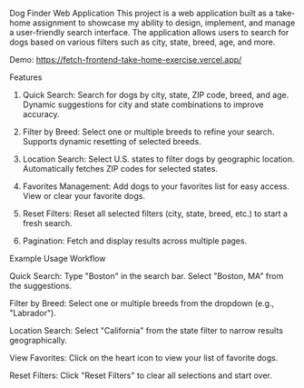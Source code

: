 Dog Finder Web Application
This project is a web application built as a take-home assignment to showcase my ability to design, implement, and manage a user-friendly search interface. The application allows users to search for dogs based on various filters such as city, state, breed, age, and more.

Demo: https://fetch-frontend-take-home-exercise.vercel.app/

Features
1. Quick Search:
Search for dogs by city, state, ZIP code, breed, and age.
Dynamic suggestions for city and state combinations to improve accuracy.

2. Filter by Breed:
Select one or multiple breeds to refine your search.
Supports dynamic resetting of selected breeds.

3. Location Search:
Select U.S. states to filter dogs by geographic location.
Automatically fetches ZIP codes for selected states.

4. Favorites Management:
Add dogs to your favorites list for easy access.
View or clear your favorite dogs.

6. Reset Filters:
Reset all selected filters (city, state, breed, etc.) to start a fresh search.

7. Pagination:
Fetch and display results across multiple pages.

Example Usage Workflow

Quick Search:
Type "Boston" in the search bar.
Select "Boston, MA" from the suggestions.

Filter by Breed:
Select one or multiple breeds from the dropdown (e.g., "Labrador").

Location Search:
Select "California" from the state filter to narrow results geographically.

View Favorites:
Click on the heart icon to view your list of favorite dogs.

Reset Filters:
Click "Reset Filters" to clear all selections and start over.


